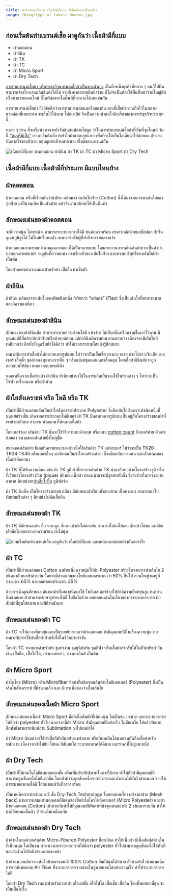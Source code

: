 ```yaml
---
title: ทำแบรนด์เสื้อเอง เนื้อผ้ามีกี่แบบ มีเนื้อผ้าแบบไหนบ้าง
image: /blog/type-of-fabric-header.jpg
---
```


## ก่อนเริ่มต้นทำแบรนด์เสื้อ มาดูกันว่า เนื้อผ้ามีกี่แบบ

- ผ้าคอตตอน
- ผ้าลินิน
- ผ้า TK
- ผ้า TC
- ผ้า Micro Sport
- ผ้า Dry Tech

[การทำแบรนด์เสื้อผ้า หรือทำธุรกิจแบรนด์เสื้อผ้าเป็นของตัวเอง](/blog/how-to-start-your-own-tshirt-business) เป็นอีกหนึ่งธุรกิจที่หลาย ๆ คนก็ใฝ่ฝัน สามารถจ้างโรงงานผลิตสินค้าให้ได้ รวมถึงหากอยากมีหน้าร้าน ก็ไม่จำเป็นต้องใช้พื้นที่หน้าร้านใหญ่นัก หรือหากขายออนไลน์ ก็ไลฟ์สดขายในพื้นที่ที่สะดวกได้เลยเช่นกัน

การทำแบรนด์เสื้อผ้า ยังมีข้อดีกว่าการทำแบรนด์ขนมหรือของกิน ตรงที่เสื้อผ้าหากเก็บไว้ในสภาพแวดล้อมที่เหมาะสม จะเก็บไว้ได้นาน ไม่เน่าเสีย จึงเป็นความน่าสนใจอีกเรื่องของการทำธุรกิจประเภทนี้

หลาย ๆ ท่าน ที่จะเริ่มทำ อาจจะยังจับต้นชนปลายไม่ถูก ว่าในการทำแบรนด์เสื้อผ้าที่เริ่มที่จุดไหนดี วันนี้ [“สมศรีมีเสื้อ”](/) เรามาเริ่มต้นที่การเข้าใจผ้าแต่ละรูปแบบ เพื่อที่จะได้เป็นไอเดียนำไปต่อยอด กับแรงบันดาลใจของตัวเอง กลุ่มลูกค้าเป้าหมาย และสไตล์ของแบรนด์กัน

![เนื้อผ้ามีกี่แบบ ผ้าคอตตอน ผ้าลินิน ผ้า TK ผ้า TC ผ้า Micro Sport ผ้า Dry Tech](/blog/type-of-fabric-1.jpg)

## เนื้อผ้ามีกี่แบบ เนื้อผ้ามีกี่ประเภท มีแบบไหนบ้าง

## ผ้าคอตตอน

ผ้าคอตตอน หรือที่เรียกกันว่าผ้าฝ้าย ผลิตมาจากเส้นใยฝ้าย (Cotton) ซึ่งได้มาจากการนำเส้นใยของปุยฝ้าย มาปั่นจนเกิดเป็นเส้นด้าย แล้วจึงนำมาถักทอได้เป็นผืนผ้า

## ลักษณะเด่นของผ้าคอตตอน

จะมีความนุ่ม ไม่กระด้าง สามารถระบายอากาศได้ดี ทนต่อความร้อน สามารถซักด้วยผงซักฟอก ซักรีดอุณหภูมิสูงได้ ไม่ไหม้หรือหดตัว เหมาะสำหรับผู้ที่ทำกิจกรรมกลางแจ้ง

ผ้าคอตตอนสามารถแบ่งตามคุณภาพออกได้เป็นหลายแบบ โดยกระบวนการผลิตเส้นด้ายจะเป็นตัวบ่งบอกคุณภาพของผ้า จะดูกันที่ความหนา การเรียงตัวของเส้นใยฝ้าย และความบริสุทธิ์ของเส้นใยฝ้าย เป็นต้น 

โดยผ้าคอตตอนจะเหมาะสำหรับทำ เสื้อยืด ผ้าเช็ดตัว

## ผ้าลินิน

ผ้าลินิน ผลิตมาจากเส้นใยของพืชชนิดหนึ่ง ที่เรียกว่า “แฟลกซ์” (Flax) ซึ่งเป็นเส้นใยที่ทนทานมาก และมีความเหนียว

## ลักษณะเด่นของผ้าลินิน

ลักษณะของผ้าลินินคือ สามารถระบายความร้อนได้ดี แห้งง่าย ไม่เก็บกลิ่นหรือความชื้นเอาไว้นาน มีคุณสมบัติที่คล้ายกับผ้าฝ้ายหรือผ้าคอตตอน แต่ผ้าลินินมีความทนทานมากกว่า เนื่องจากมีเส้นใยที่เหนียวกว่า อีกทั้งยังดูดซับน้ำได้ดีกว่า ทำให้เวลาเราสวมใส่แล้วรู้สึกสบาย

เหมาะกับการทำเสื้อผ้าได้หลากหลายรูปแบบ ไม่ว่าจะเป็นเสื้อเชิ้ต กางเกง เดรส กระโปรง แจ็กเก็ต เบลเซอร์ เสื้อกั๊ก ชุดลำลอง ชุดทางการอื่น ๆ หรือแม้แต่ชุดนอนและเสื้อคลุม โดยเสื้อผ้าลินินมักจะถูกออกแบบให้มีความหลวมแบบพอดีตัว

นอกเหนือจากเสื้อผ้าแล้ว ผ้าลินิน ยังนิยมนำมาใช้ในการผลิตเป็นของใช้ในบ้านต่าง ๆ  ไม่ว่าจะเป็นโซฟา เครื่องนอน หรือผ้าม่าน

## ผ้าใยสังเคราะห์ หรือ โพลี หรือ TK

เป็นผ้าที่มีส่วนผสมหลักเป็นผ้าใยสังเคราะห์ประเภท Polyester ซึ่งคือเส้นใยสังเคราะห์ชนิดหนึ่งที่มนุษย์สร้างขึ้น เกิดจากสารประกอบโพลีเมอร์ ผ้า TK มีหลากหลายรูปแบบ ขึ้นอยู่กับโครงสร้างของผ้าที่เรานำมาถักทอ สามารถทำออกมาได้หลายเนื้อผ้า

โดยเบอร์ของ เส้นด้าย TK นั้นจะใช้วิธีการแบบอังกฤษ หรือแบบ [cotton count](https://www.servicethread.com/blog/what-is-cotton-count#:~:text=Cotton%20Count%20is%20specifically%20a,of%20spun%20fiber%20it%20contains.) ยิ่งเบอร์ด้าย ตัวเลขน้อยลง ขนาดของเส้นด้ายยิ่งใหญ่ขึ้น

ขนาดของเส้นด้าย มีผลกับความหนาของผ้า  เมื่อใช้เส้นด้าย TK แต่ละเบอร์ ไม่ว่าจะเป็น TK20 TK34 TK45 หรือเบอร์อื่นๆ มาถักทอเป็นผ้าโครงสร้างต่างๆ ก็จะมีผลกับความหนาและลักษณะของเนื้อผ้าที่ออกมา 

ผ้า TK ที่ได้รับความนิยม เช่น ผ้า TK จูติ  ผ้าที่ทำจากเส้นด้าย TK นำมาถักทอด้วยโครงสร้างจูติ หรือที่เรียกว่าโครงสร้างปิเก้  (pique) ลักษณะเนื้อผ้า ด้านหน้าผ้าจะมีรูคล้ายรังผึ้ง ซึ่งจะช่วยในการระบายอากาศ นิยมนำมา[ทำเสื้อโปโล](/polo) ยูนิฟอร์ม

ผ้า TK ซิงเกิ้ล เป็นโครงสร้างผ้าหน้าเดียว มีลักษณะผ้าเรียบทั้งสองด้าน เนื้อบางเบา สามารถนำไปพิมพ์สกรีนต่าง ๆ นิยมนำไปตัดเสื้อยืด 

## ลักษณะเด่นของผ้า TK

ผ้า TK มีลักษณะเด่น คือ ราคาถูก ซักมาแล้วผ้าไม่ค่อยยับ สามารถใส่ต่อได้เลย ซักแล้วไม่หด แต่มีข้อเสียคือไม่ค่อยระบายความร้อน ผ้าไม่นุ่ม

![ก่อนเริ่มต้นทำแบรนด์เสื้อ มาดูกันว่า เนื้อผ้ามีกี่แบบ และแต่ละแบบแตกต่างกันอย่างไร](/blog/type-of-fabric-2.jpg)

## ผ้า TC

เป็นผ้าที่มีส่วนผสมของ Cotton มาช่วยเพิ่มความนุ่มให้กับ Polyester สร้างขึ้นจากการนำเส้นใย 2 ชนิดมาถักทอเข้าด้วยกัน โดยจะมีส่วนผสมของโพลีเอสเตอร์มากกว่า 50% ขึ้นไป ส่วนใหญ่จะอยู่ที่ประมาณ 65% และคอตตอนประมาณ 35%

ด้วยการดึงคุณลักษณะเด่นของผ้าทั้งสองชนิดมาใช้ โพลีเอสเตอร์ช่วยให้ผ้ามีความยืดหยุ่นสูง ทนทาน ฉีกขาดยาก ผ้าสามารถรักษารูปทรงได้ดี ไม่ยืดไม่ย้วย คอตตอนเด่นในเรื่องของการระบายอากาศ ผิวสัมผัสที่นุ่มใส่สบาย และมีน้ำหนักเบา

## ลักษณะเด่นของผ้า TC

ผ้า TC จะให้ความยืดหยุ่นและเป็นรอยยับยากกว่าผ้าคอตตอน ยังมีคุณสมบัติในเรื่องความนุ่ม เบา เหมาะกับการใช้ทำเสื้อผ้าสำหรับใส่ในชีวิตประจำวัน

โดยผ้า TC จะเหมาะสำหรับทำ ชุดทำงาน ชุดยูนิฟอร์ม ชุดกีฬา หรือเสื้อผ้าสำหรับใส่ในชีวิตประจำวัน เช่น เสื้อยืด, เสื้อโปโล, กางเกงขายาว, กางเกงยีนส์ เป็นต้น 

## ผ้า Micro Sport

ผ้าไมโคร (Micro) หรือ Microfiber คือผ้าที่ผลิตจากเส้นด้ายโพลีเอสเตอร์ (Polyester) ซึ่งเป็นเส้นใยสังเคราะห์ ที่มีขนาดเล็ก และ มีการเพิ่มช่องว่างในเส้นใย

## ลักษณะเด่นของเนื้อผ้า Micro Sport

ลักษณะเด่นของเนื้อผ้า Micro Sport คือมีเนื้อสัมผัสที่เนียนนุ่ม ไม่เป็นขน บางเบา และระบายอากาศได้ดีกว่า polyester ทั่วไป นอกจากนี้ผ้า Micro ยังมีคุณสมบัติแห้งเร็ว ไม่ซับเหงื่อ ใส่แล้วยับยาก อีกทั้งยังสามารถพิมพ์ลาย Sublimation ลงไปบนผ้าได้

ผ้า Micro นิยมนำมาใช้ทำเสื้อกีฬากันอย่างแพร่หลาย หรือที่พบเห็นได้มากเช่นกันคือเสื้อสำหรับพนักงาน เนื่องจากผ้าไม่ยับ ไม่หด สีสันสดใส ระบายอากาศได้ดีมาก และราคาที่ไม่สูงมากนัก 

## ผ้า Dry Tech

เป็นผ้าที่ใช้เทคโนโลยีแบบทอสองชั้น เพื่อเพิ่มประสิทธิภาพในการใช้งาน ทำให้ตัวผ้ามีคุณสมบัติสามารถดูดซับเหงื่อได้ดีมากขึ้น โดยตัวผ้าจะดูดซับเหงื่อจากร่างกายและส่งผ่านไปยังผิวด้านนอก ช่วยให้ผ้าระบายอากาศได้ดี ใส่สบายแม้วันที่อากาศร้อน 

เป็นเทคนิคการทอผ้าแบบ 2 ชั้น Dry-Tech Technology โดยทอแบบโครงสร้างตาข่าย (Mesh back) ผ่านการผสมผสานคุณสมบัติเด่นของใยผ้าไมโครโพลีเอสเตอร์ (Micro Polyester) และผ้าฝ้ายคอตตอน (Cotton) เข้าด้วยกันทำให้มีคุณสมบัติพิเศษที่นำจุดเด่นของผ้า 2 ชนิดมารวมกัน ทำให้ผ้ามีลักษณะพื้นผิว 2 ด้านไม่เหมือนกัน

## ลักษณะเด่นของผ้า Dry Tech

ผ้าด้านในทอด้วยเส้นด้าย Micro-Fibered Polyester ที่ละเอียด ทำให้เนื้อผ้า มีเนื้อสัมผัสด้านในที่เนียนนุ่ม ไม่เป็นขน บางเบา และระบายอากาศได้ดีกว่า polyester ทั่วไปสามารถดูดซับเหงื่อได้ทันทีและส่งผ่านไปยังผิวด้านนอกของผ้า

ผ้าด้านนอกผลิตจากเส้นใยฝ้ายธรรมชาติ 100% Cotton สัมผัสนุ่มใส่สบาย ตัวผ้าแห้งไวด้วยเทคนิคการทอพิเศษแบบ Air Flow ที่ระบายอากาศจากด้านในสู่ภายนอกได้อย่างรวดเร็ว ทำให้ระบายอากาศได้ดี 

โดยผ้า Dry Tech เหมาะสำหรับนำมาทำ เสื้อแฟชั่น เสื้อโปโล เสื้อเชิ้ต เสื้อยืด โดยที่พบบ่อยที่สุด จะเป็นเสื้อโปโล